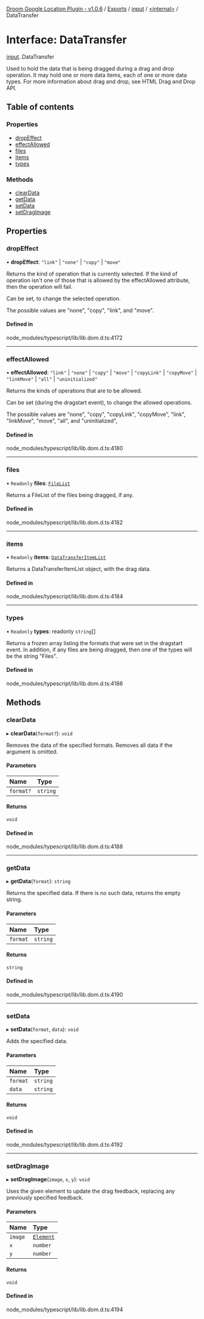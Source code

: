 [Droom Google Location Plugin - v1.0.6](../README.md) / [Exports](../modules.md) / [input](../modules/input.md) / [<internal\>](../modules/input._internal_.md) / DataTransfer

# Interface: DataTransfer

[input](../modules/input.md).[<internal>](../modules/input._internal_.md).DataTransfer

Used to hold the data that is being dragged during a drag and drop operation. It may hold one or more data items, each of one or more data types. For more information about drag and drop, see HTML Drag and Drop API.

## Table of contents

### Properties

- [dropEffect](input._internal_.DataTransfer.md#dropeffect)
- [effectAllowed](input._internal_.DataTransfer.md#effectallowed)
- [files](input._internal_.DataTransfer.md#files)
- [items](input._internal_.DataTransfer.md#items)
- [types](input._internal_.DataTransfer.md#types)

### Methods

- [clearData](input._internal_.DataTransfer.md#cleardata)
- [getData](input._internal_.DataTransfer.md#getdata)
- [setData](input._internal_.DataTransfer.md#setdata)
- [setDragImage](input._internal_.DataTransfer.md#setdragimage)

## Properties

### dropEffect

• **dropEffect**: ``"link"`` \| ``"none"`` \| ``"copy"`` \| ``"move"``

Returns the kind of operation that is currently selected. If the kind of operation isn't one of those that is allowed by the effectAllowed attribute, then the operation will fail.

Can be set, to change the selected operation.

The possible values are "none", "copy", "link", and "move".

#### Defined in

node_modules/typescript/lib/lib.dom.d.ts:4172

___

### effectAllowed

• **effectAllowed**: ``"link"`` \| ``"none"`` \| ``"copy"`` \| ``"move"`` \| ``"copyLink"`` \| ``"copyMove"`` \| ``"linkMove"`` \| ``"all"`` \| ``"uninitialized"``

Returns the kinds of operations that are to be allowed.

Can be set (during the dragstart event), to change the allowed operations.

The possible values are "none", "copy", "copyLink", "copyMove", "link", "linkMove", "move", "all", and "uninitialized",

#### Defined in

node_modules/typescript/lib/lib.dom.d.ts:4180

___

### files

• `Readonly` **files**: [`FileList`](../modules/input._internal_.md#filelist)

Returns a FileList of the files being dragged, if any.

#### Defined in

node_modules/typescript/lib/lib.dom.d.ts:4182

___

### items

• `Readonly` **items**: [`DataTransferItemList`](../modules/input._internal_.md#datatransferitemlist)

Returns a DataTransferItemList object, with the drag data.

#### Defined in

node_modules/typescript/lib/lib.dom.d.ts:4184

___

### types

• `Readonly` **types**: readonly `string`[]

Returns a frozen array listing the formats that were set in the dragstart event. In addition, if any files are being dragged, then one of the types will be the string "Files".

#### Defined in

node_modules/typescript/lib/lib.dom.d.ts:4186

## Methods

### clearData

▸ **clearData**(`format?`): `void`

Removes the data of the specified formats. Removes all data if the argument is omitted.

#### Parameters

| Name | Type |
| :------ | :------ |
| `format?` | `string` |

#### Returns

`void`

#### Defined in

node_modules/typescript/lib/lib.dom.d.ts:4188

___

### getData

▸ **getData**(`format`): `string`

Returns the specified data. If there is no such data, returns the empty string.

#### Parameters

| Name | Type |
| :------ | :------ |
| `format` | `string` |

#### Returns

`string`

#### Defined in

node_modules/typescript/lib/lib.dom.d.ts:4190

___

### setData

▸ **setData**(`format`, `data`): `void`

Adds the specified data.

#### Parameters

| Name | Type |
| :------ | :------ |
| `format` | `string` |
| `data` | `string` |

#### Returns

`void`

#### Defined in

node_modules/typescript/lib/lib.dom.d.ts:4192

___

### setDragImage

▸ **setDragImage**(`image`, `x`, `y`): `void`

Uses the given element to update the drag feedback, replacing any previously specified feedback.

#### Parameters

| Name | Type |
| :------ | :------ |
| `image` | [`Element`](../modules/input._internal_.md#element) |
| `x` | `number` |
| `y` | `number` |

#### Returns

`void`

#### Defined in

node_modules/typescript/lib/lib.dom.d.ts:4194
